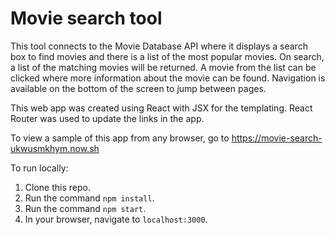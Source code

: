 # Movie search tool

This tool connects to the Movie Database API where it displays a search box to find movies and there is a list of the most popular movies. On search, a list of the matching movies will be returned. A movie from the list can be clicked where more information about the movie can be found. Navigation is available on the bottom of the screen to jump between pages.

This web app was created using React with JSX for the templating. React Router was used to update the links in the app.

To view a sample of this app from any browser, go to https://movie-search-ukwusmkhym.now.sh

To run locally:
1. Clone this repo.
1. Run the command `npm install`.
1. Run the command `npm start`.
1. In your browser, navigate to `localhost:3000`.

